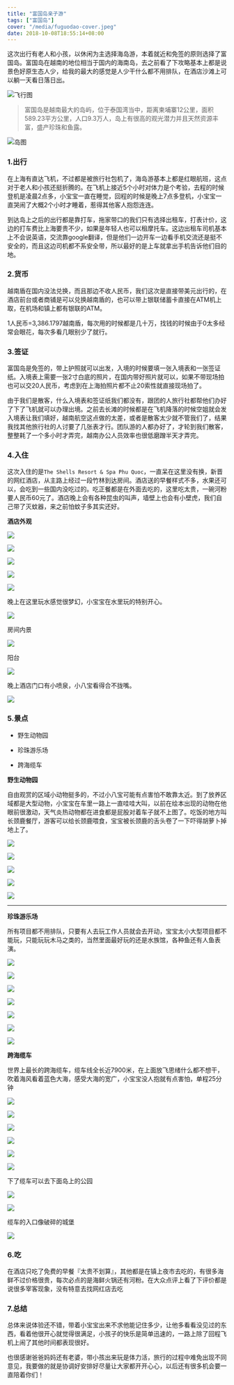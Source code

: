 ```yaml
---
title: "富国岛亲子游"
tags: ["富国岛"]
cover: "/media/fuguodao-cover.jpeg"
date: 2018-10-08T18:55:14+08:00
---
```


这次出行有老人和小孩，以休闲为主选择海岛游，本着就近和免签的原则选择了富国岛。富国岛在越南的地位相当于国内的海南岛，去之前看了下攻略基本上都是说景色好原生态人少，给我的最大的感觉是人少干什么都不用排队，在酒店沙滩上可以躺一天看日落日出。

<!--more-->

![飞行图](https://raw.githubusercontent.com/qcliwei/picbed/master/fuguodao/map1.jpeg)

> 富国岛是越南最大的岛屿，位于泰国湾当中，距离柬埔寨12公里，面积589.23平方公里，人口9.3万人，岛上有很高的观光潜力并且天然资源丰富，盛产珍珠和鱼露。

![岛图](https://raw.githubusercontent.com/qcliwei/picbed/master/fuguodao/map2.jpeg)

### 1.出行

在上海有直达飞机，不过都是被旅行社包机了，海岛游基本上都是红眼航班，这点对于老人和小孩还挺折腾的。在飞机上接近5个小时对体力是个考验，去程的时候登机是凌晨2点多，小宝宝一直在睡觉，回程的时候是晚上7点多登机，小宝宝一直哭闹了大概2个小时才睡着，惹得其他客人抱怨连连。

到达岛上之后的出行都是靠打车，拖家带口的我们只有选择出租车，打表计价，这边的打车费比上海要贵不少，如果是年轻人也可以租摩托车。这边出租车司机基本上不会说英语，交流靠google翻译，但是他们一边开车一边看手机交流还是挺不安全的，而且这边司机都不系安全带，所以最好的是上车就拿出手机告诉他们目的地。

### 2.货币

越南盾在国内没法兑换，而且那边不收人民币，我们这次是直接带美元出行的，在酒店前台或者商铺是可以兑换越南盾的，也可以带上银联储蓄卡直接在ATM机上取，在机场和镇上都有银联的ATM。

1人民币=3,386.1797越南盾，每次用的时候都是几十万，找钱的时候由于0太多经常会眼花，每次多看几眼别少了就行。

### 3.签证

富国岛是免签的，带上护照就可以出发，入境的时候要填一张入境表和一张签证纸。入境表上需要一张2寸白底的照片，在国内带好照片就可以，如果不带现场拍也可以交20人民币，考虑到在上海拍照片都不止20索性就直接现场拍了。

由于我们是散客，什么入境表和签证纸我们都没有，跟团的人旅行社都帮他们办好了下了飞机就可以办理出境。之前去长滩的时候都是在飞机降落的时候空姐就会发入境表让我们填好，越南航空这点做的太差，或者是散客太少就不管我们了，结果我找其他旅行社的人讨要了几张表才行。团队游的人都办好了，才轮到我们散客，整整耗了一个多小时才弄完，越南办公人员效率也很低磨蹭半天才弄完。

### 4.入住

这次入住的是`The Shells Resort & Spa Phu Quoc`，一直呆在这里没有换，新晋的网红酒店，从主路上经过一段竹林到达房间。酒店送的早餐样式不多，水果还可以，会吃到一些国内没吃过的。吃正餐都是在外面去吃的，这里吃太贵，一碗河粉要人民币60元了。酒店晚上会有各种昆虫的叫声，墙壁上也会有小壁虎，我们自己带了灭蚊器，来之前怕蚊子多其实还好。

**酒店外观**

![](https://raw.githubusercontent.com/qcliwei/picbed/master/fuguodao/jiudian1.jpeg)

![](https://raw.githubusercontent.com/qcliwei/picbed/master/fuguodao/jiudian2.jpeg)

![](https://raw.githubusercontent.com/qcliwei/picbed/master/fuguodao/jiudian3.jpeg)

![](https://raw.githubusercontent.com/qcliwei/picbed/master/fuguodao/jiudian4.jpeg)

![](https://raw.githubusercontent.com/qcliwei/picbed/master/fuguodao/jiudian5.jpeg)

晚上在这里玩水感觉很梦幻，小宝宝在水里玩的特别开心。

![](https://raw.githubusercontent.com/qcliwei/picbed/master/fuguodao/xishui.jpeg)

房间内景

![](https://raw.githubusercontent.com/qcliwei/picbed/master/fuguodao/fangjian1.jpeg)

阳台

![](https://raw.githubusercontent.com/qcliwei/picbed/master/fuguodao/yangtai.jpeg)

晚上酒店门口有小喷泉，小八宝看得合不拢嘴。

![](https://raw.githubusercontent.com/qcliwei/picbed/master/fuguodao/penquan.jpeg)

### 5.景点

* 野生动物园

* 珍珠游乐场
* 跨海缆车

**野生动物园**

自由观赏的区域小动物挺多的，不过小八宝可能有点害怕不敢靠太近。到了放养区域都是大型动物，小宝宝在车里一路上一直哇哇大叫，以前在绘本出现的动物在他眼前很激动，天气炎热动物都在进食都是屁股对着车子就不上图了。吃饭的地方叫长颈鹿餐厅，游客可以给长颈鹿喂食，宝宝被长颈鹿的舌头卷了一下吓得胡萝卜掉地上了。

![](https://raw.githubusercontent.com/qcliwei/picbed/master/fuguodao/dwy1.jpeg)

![](https://raw.githubusercontent.com/qcliwei/picbed/master/fuguodao/dwy2.jpeg)

![](https://raw.githubusercontent.com/qcliwei/picbed/master/fuguodao/dwy3.jpeg)

![](https://raw.githubusercontent.com/qcliwei/picbed/master/fuguodao/dwy4.jpeg)

![](https://raw.githubusercontent.com/qcliwei/picbed/master/fuguodao/dwy5.jpeg)

***

**珍珠游乐场**

所有项目都不用排队，只要有人去玩工作人员就会去开动，宝宝太小大型项目都不能玩，只能玩玩木马之类的，当然里面最好玩的还是水族馆，各种鱼还有人鱼表演。

![](https://raw.githubusercontent.com/qcliwei/picbed/master/fuguodao/ycl1.jpeg)

![](https://raw.githubusercontent.com/qcliwei/picbed/master/fuguodao/ycl2.jpeg)

![](https://raw.githubusercontent.com/qcliwei/picbed/master/fuguodao/ycl3.jpeg)

![](https://raw.githubusercontent.com/qcliwei/picbed/master/fuguodao/ycl4.jpeg)

![](https://raw.githubusercontent.com/qcliwei/picbed/master/fuguodao/ycl5.jpeg)

![](https://raw.githubusercontent.com/qcliwei/picbed/master/fuguodao/ycl6.jpeg)

![](https://raw.githubusercontent.com/qcliwei/picbed/master/fuguodao/ycl7.jpeg)

**跨海缆车**

世界上最长的跨海缆车，缆车线全长近7900米，在上面放飞思绪什么都不想干，吹着海风看着蓝色大海，感受大海的宽广，小宝宝没人抱就有点害怕，单程25分钟

![](https://raw.githubusercontent.com/qcliwei/picbed/master/fuguodao/lc1.jpeg)

![](https://raw.githubusercontent.com/qcliwei/picbed/master/fuguodao/lc2.jpeg)

![](https://raw.githubusercontent.com/qcliwei/picbed/master/fuguodao/lc3.jpeg)

![](https://raw.githubusercontent.com/qcliwei/picbed/master/fuguodao/lc4.jpeg)

![](https://raw.githubusercontent.com/qcliwei/picbed/master/fuguodao/lc5.jpeg)

![](https://raw.githubusercontent.com/qcliwei/picbed/master/fuguodao/lc6.jpeg)

下了缆车可以去下面岛上的公园

![](https://raw.githubusercontent.com/qcliwei/picbed/master/fuguodao/gy1.jpeg)

![](https://raw.githubusercontent.com/qcliwei/picbed/master/fuguodao/gy2.jpeg)

缆车的入口像破碎的城堡

![](https://raw.githubusercontent.com/qcliwei/picbed/master/fuguodao/cb.jpeg)

### 6.吃

在酒店只吃了免费的早餐『太贵不划算』，其他都是在镇上夜市去吃的，有很多海鲜不过价格很贵，每次必点的是海鲜火锅还有河粉。在大众点评上看了下评价都是说很多宰客现象，没有特意去找网红店去吃

### 7.总结

总体来说体验还不错，带着小宝宝出来不求他能记住多少，让他多看看没见过的东西，看着他很开心就觉得很满足，小孩子的快乐是简单迅速的，一路上除了回程飞机上闹了其他时间都表现很好。

也很感谢爸爸妈妈还有老婆，带小孩出来玩是体力活，旅行的过程中难免出现不同意见，我要做的就是协调好安排好尽量让大家都开开心心，以后还有很多机会要一直陪着你们！
